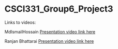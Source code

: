 # CSCI331_Group6_Project3

Links to videos:

MdIsmailHossain [Presentation video link here](https://youtu.be/44Ob7Yyj1Iw)

Ranjan Bhattarai [Presentation video link here](https://youtu.be/mb_6HmQZntE)
